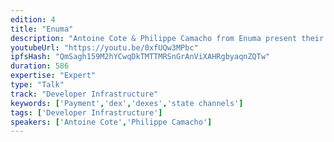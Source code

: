 ```yaml
---
edition: 4
title: "Enuma"
description: "Antoine Cote & Philippe Camacho from Enuma present their progress after receiving a Grant."
youtubeUrl: "https://youtu.be/0xfUQw3MPbc"
ipfsHash: "QmSagh159M2hYCwqDkTMTTMRSnGrAnViXAHRgbyaqnZQTw"
duration: 586
expertise: "Expert"
type: "Talk"
track: "Developer Infrastructure"
keywords: ['Payment','dex','dexes','state channels']
tags: ['Developer Infrastructure']
speakers: ['Antoine Cote','Philippe Camacho']
---
```

